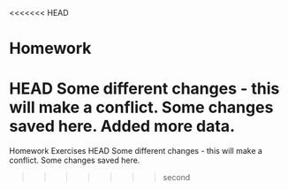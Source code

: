 <<<<<<< HEAD
# Homework
HEAD
Some different changes - this will make a conflict.
Some changes saved here.
Added more data.
=======
Homework
Exercises
HEAD
Some different changes - this will make a conflict.
Some changes saved here.
>>>>>>> second
